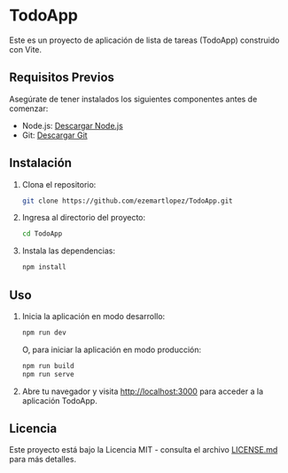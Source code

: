 # TodoApp

Este es un proyecto de aplicación de lista de tareas (TodoApp) construido con Vite.

## Requisitos Previos

Asegúrate de tener instalados los siguientes componentes antes de comenzar:

- Node.js: [Descargar Node.js](https://nodejs.org/)
- Git: [Descargar Git](https://git-scm.com/)

## Instalación

1. Clona el repositorio:

    ```bash
    git clone https://github.com/ezemartlopez/TodoApp.git
    ```

2. Ingresa al directorio del proyecto:

    ```bash
    cd TodoApp
    ```

3. Instala las dependencias:

    ```bash
    npm install
    ```

## Uso

1. Inicia la aplicación en modo desarrollo:

    ```bash
    npm run dev
    ```

   O, para iniciar la aplicación en modo producción:

    ```bash
    npm run build
    npm run serve
    ```

2. Abre tu navegador y visita [http://localhost:3000](http://localhost:3000) para acceder a la aplicación TodoApp.


## Licencia

Este proyecto está bajo la Licencia MIT - consulta el archivo [LICENSE.md](LICENSE.md) para más detalles.
